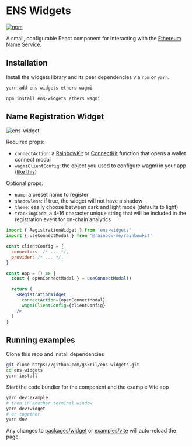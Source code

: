# ENS Widgets

[![npm](https://img.shields.io/npm/v/ens-widgets)](https://www.npmjs.com/package/ens-widgets)

A small, configurable React component for interacting with the [Ethereum Name Service](http://ens.domains/).

## Installation

Install the widgets library and its peer dependencies via `npm` or `yarn`.

```bash
yarn add ens-widgets ethers wagmi
```

```bash
npm install ens-widgets ethers wagmi
```

## Name Registration Widget

![ens-widget](https://user-images.githubusercontent.com/35093316/212418070-f595cb64-260b-4069-b191-5e2553b8cd6a.jpg)

Required props:

- `connectAction`: a [RainbowKit](https://www.rainbowkit.com/docs/modal-hooks) or [ConnectKit](https://docs.family.co/connectkit/api-reference#usemodal-hook) function that opens a wallet connect modal
- `wagmiClientConfig`: the object you used to configure wagmi in your app ([like this](https://github.com/gskril/web3-starter/blob/main/src/providers.ts#L19-L23))

Optional props:

- `name`: a preset name to register
- `shadowless`: if true, the widget will not have a shadow
- `theme`: easily choose between dark and light mode (defaults to light)
- `trackingCode`: a 4-16 character unique string that will be included in the registration event for on-chain analytics

```jsx
import { RegistrationWidget } from 'ens-widgets'
import { useConnectModal } from '@rainbow-me/rainbowkit'

const clientConfig = {
  connectors: /* ... */,
  provider: /* ... */,
}

const App = () => {
  const { openConnectModal } = useConnectModal()

  return (
    <RegistrationWidget
      connectAction={openConnectModal}
      wagmiClientConfig={clientConfig}
    />
  )
}
```

## Running examples

Clone this repo and install dependencies

```bash
git clone https://github.com/gskril/ens-widgets.git
cd ens-widgets
yarn install
```

Start the code bundler for the component and the example Vite app

```bash
yarn dev:example
# then in another terminal window
yarn dev:widget
# or together
yarn dev
```

Any changes to [packages/widget](packages/widget) or [examples/vite](examples/vite) will auto-reload the page.
